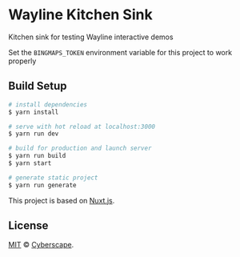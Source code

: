 # Wayline Kitchen Sink

Kitchen sink for testing Wayline interactive demos

Set the `BINGMAPS_TOKEN` environment variable for this project to work properly

## Build Setup

``` bash
# install dependencies
$ yarn install

# serve with hot reload at localhost:3000
$ yarn run dev

# build for production and launch server
$ yarn run build
$ yarn start

# generate static project
$ yarn run generate
```

This project is based on [Nuxt.js](https://nuxtjs.org).

## License

[MIT](LICENSE) © [Cyberscape](https://cyberscape.co/).

